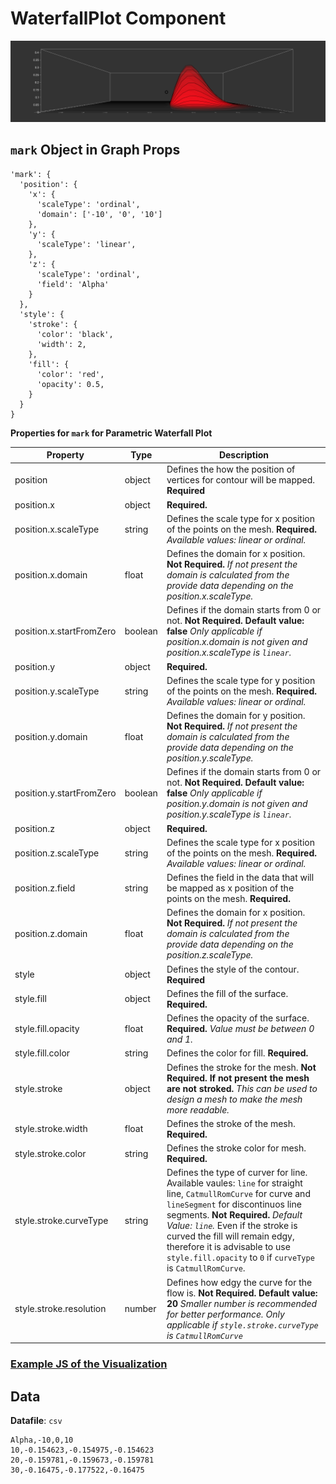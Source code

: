 # WaterfallPlot Component

![WaterfallPlot](../imgs/WaterFallPlot.png)

## `mark` Object in Graph Props
```
'mark': {
  'position': {
    'x': {
      'scaleType': 'ordinal',
      'domain': ['-10', '0', '10']
    },
    'y': {
      'scaleType': 'linear',
    },
    'z': {
      'scaleType': 'ordinal',
      'field': 'Alpha'
    }
  },
  'style': {
    'stroke': {
      'color': 'black',
      'width': 2,
    },
    'fill': {
      'color': 'red',
      'opacity': 0.5,
    }
  }
}
```

__Properties for `mark` for Parametric Waterfall Plot__

Property|Type|Description
---|---|---
position|object|Defines the how the position of vertices for contour will be mapped. __Required__
position.x|object|__Required.__
position.x.scaleType|string|Defines the scale type for x position of the points on the mesh. __Required.__ _Available values: linear or ordinal._
position.x.domain|float|Defines the domain for x position. __Not Required.__ _If not present the domain is calculated from the provide data depending on the position.x.scaleType._
position.x.startFromZero|boolean|Defines if the domain starts from 0 or not. __Not Required. Default value: false__ _Only applicable if position.x.domain is not given and position.x.scaleType is `linear`._
position.y|object|__Required.__
position.y.scaleType|string|Defines the scale type for y position of the points on the mesh. __Required.__ _Available values: linear or ordinal._
position.y.domain|float|Defines the domain for y position. __Not Required.__ _If not present the domain is calculated from the provide data depending on the position.y.scaleType._
position.y.startFromZero|boolean|Defines if the domain starts from 0 or not. __Not Required. Default value: false__ _Only applicable if position.y.domain is not given and position.y.scaleType is `linear`._
position.z|object|__Required.__
position.z.scaleType|string|Defines the scale type for x position of the points on the mesh. __Required.__ _Available values: linear or ordinal._
position.z.field|string|Defines the field in the data that will be mapped as x position of the points on the mesh. __Required.__
position.z.domain|float|Defines the domain for x position. __Not Required.__ _If not present the domain is calculated from the provide data depending on the position.z.scaleType._
style|object|Defines the style of the contour. __Required__
style.fill|object|Defines the fill of the surface. __Required.__
style.fill.opacity|float|Defines the opacity of the surface. __Required.__ _Value must be between 0 and 1._
style.fill.color|string|Defines the color for fill. __Required.__
style.stroke|object|Defines the stroke for the mesh. __Not Required. If not present the mesh are not stroked.__ _This can be used to design a mesh to make the mesh more readable._
style.stroke.width|float|Defines the stroke of the mesh.  __Required.__
style.stroke.color|string|Defines the stroke color for  mesh. __Required.__
style.stroke.curveType|string|Defines the type of curver for line. Available vaules: `line` for straight line, `CatmullRomCurve` for curve and `lineSegment` for discontinuos line segments.  __Not Required.__ _Default Value: `line`._ Even if the stroke is curved the fill will remain edgy, therefore it is advisable to use `style.fill.opacity` to `0` if `curveType` is `CatmullRomCurve`. 
style.stroke.resolution|number|Defines how edgy the curve for the flow is. __Not Required. Default value: 20__ _Smaller number is recommended for better performance. Only applicable if `style.stroke.curveType` is `CatmullRomCurve`_

### [Example JS of the Visualization](../examples/WaterfallPlot.js)

## Data

**Datafile**: `csv`

```
Alpha,-10,0,10
10,-0.154623,-0.154975,-0.154623
20,-0.159781,-0.159673,-0.159781
30,-0.16475,-0.177522,-0.16475
```
